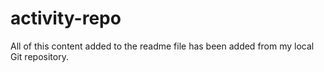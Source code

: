# activity-repo

All of this content added to the readme file has been added from my local Git repository.
